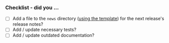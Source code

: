 ### Checklist - did you ...

<!-- If any of the following items aren't relevant to your contribution,
     please either tick them or use ~strikethrough~ so we know you've gone
     through the checklist. -->

- [ ] Add a file to the `news` directory ([using the template](https://github.com/conda/conda-build/blob/main/news/TEMPLATE)) for the next release's release notes?
     <!-- All "significant" changes should get an entry:
            - user-facing changes or enhancements
            - bug fixes
            - deprecations
            - documentation updates
            - etc -->
- [ ] Add / update necessary tests?
- [ ] Add / update outdated documentation?
